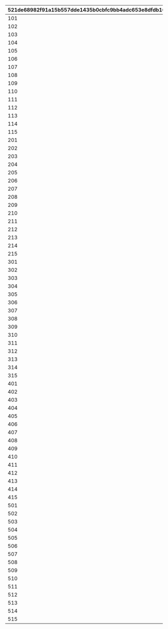 |521de68982f91a15b557dde1435b0cbfc9bb4adc653e8dfdb16937597b87753d|6d2e268b8db65a8fc8554f41103b8ef8e374f399873fee48340d317e1f91b209|23746fbbd6b63f6e9a19683c63c9969f4623c16061d167efbc34b936602d8e37|5ad505e4dbf13cef362e3d025de3ec389a74e0edabb2f124a670abbdaca2e8cf|90ccc44bc5cd975c74d3b1fb827c8451a57c6e80ac72db25360b14f29ee3cca3|997162e0d759a98b4929e8035ef0b2454634b279d2ca44568723377c2786ae25|2456d61289ada0679385033b5f864573614581c31a8523a9cdc529beac33085b|675a2d60a9a8ed441f43969d47e770bc98240fc69be3fe5c252e3a02176f712b|b6c5a67f52c82a12b191053ce6c0e194e736c6b1676de64f05abf69380f6ac37|
| --- | --- | --- | --- | --- | --- | --- | --- | --- |
|101|4|0|0|0|2|1|0|3|
|102|8|0|0|0|6|5|0|7|
|103|12|0|0|0|10|9|0|11|
|104|16|0|0|0|14|13|0|15|
|105|20|0|0|0|18|17|0|19|
|106|0|0|0|0|22|21|0|23|
|107|0|0|0|0|25|24|0|26|
|108|0|0|0|0|28|27|0|29|
|109|0|0|0|0|31|30|0|32|
|110|0|0|0|0|34|33|0|35|
|111|0|0|39|0|37|36|0|38|
|112|0|0|43|0|41|40|0|42|
|113|0|0|47|0|45|44|0|46|
|114|0|0|51|0|49|48|0|50|
|115|0|0|55|0|53|52|0|54|
|201|59|0|0|0|57|56|0|58|
|202|63|0|0|0|61|60|0|62|
|203|67|0|0|0|65|64|0|66|
|204|71|0|0|0|69|68|0|70|
|205|75|0|0|0|73|72|0|74|
|206|0|0|79|0|77|76|0|78|
|207|0|0|83|0|81|80|0|82|
|208|0|0|87|0|85|84|0|86|
|209|0|0|91|0|89|88|0|90|
|210|0|0|95|0|93|92|0|94|
|211|322|0|321|0|97|96|0|98|
|212|324|0|323|0|100|99|0|101|
|213|326|0|325|0|103|102|0|104|
|214|328|0|327|0|106|105|0|107|
|215|330|0|329|0|109|108|0|110|
|301|0|0|114|0|112|111|0|113|
|302|0|0|118|0|116|115|0|117|
|303|0|0|122|0|120|119|0|121|
|304|0|0|126|0|124|123|0|125|
|305|0|0|130|0|128|127|0|129|
|306|135|0|0|136|132|131|133|134|
|307|141|0|0|142|138|137|139|140|
|308|147|0|0|148|144|143|145|146|
|309|153|0|0|154|150|149|151|152|
|310|159|0|0|160|156|155|157|158|
|311|164|0|0|0|162|161|0|163|
|312|168|0|0|0|166|165|0|167|
|313|172|0|0|0|170|169|0|171|
|314|176|0|0|0|174|173|0|175|
|315|180|0|0|0|178|177|0|179|
|401|184|0|0|0|182|181|0|183|
|402|188|0|0|0|186|185|0|187|
|403|192|0|0|0|190|189|0|191|
|404|196|0|0|0|194|193|0|195|
|405|200|0|0|0|198|197|0|199|
|406|205|0|0|0|202|201|203|204|
|407|210|0|0|0|207|206|208|209|
|408|215|0|0|0|212|211|213|214|
|409|220|0|0|0|217|216|218|219|
|410|225|0|0|0|222|221|223|224|
|411|230|0|229|0|227|226|0|228|
|412|235|0|234|0|232|231|0|233|
|413|240|0|239|0|237|236|0|238|
|414|245|0|244|0|242|241|0|243|
|415|250|0|249|0|247|246|0|248|
|501|0|0|254|0|252|251|0|253|
|502|0|0|258|0|256|255|0|257|
|503|0|0|262|0|260|259|0|261|
|504|0|0|266|0|264|263|0|265|
|505|0|0|270|0|268|267|0|269|
|506|275|0|274|0|272|271|0|273|
|507|280|0|279|0|277|276|0|278|
|508|285|0|284|0|282|281|0|283|
|509|290|0|289|0|287|286|0|288|
|510|295|0|294|0|292|291|0|293|
|511|0|300|299|0|297|296|0|298|
|512|0|305|304|0|302|301|0|303|
|513|0|310|309|0|307|306|0|308|
|514|0|315|314|0|312|311|0|313|
|515|0|320|319|0|317|316|0|318|